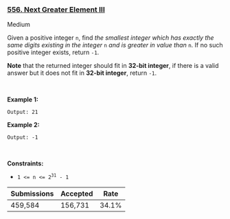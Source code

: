 ### [556. Next Greater Element III](https://leetcode.com/problems/next-greater-element-iii/description/)

Medium

Given a positive integer `` n ``, find _the smallest integer which has exactly the same digits existing in the integer_ `` n `` _and is greater in value than_ `` n ``. If no such positive integer exists, return `` -1 ``.

__Note__ that the returned integer should fit in __32-bit integer__, if there is a valid answer but it does not fit in __32-bit integer__, return `` -1 ``.

 

<strong class="example">Example 1:</strong>

```Input: n = 12
Output: 21
```

<strong class="example">Example 2:</strong>

```Input: n = 21
Output: -1
```

 

__Constraints:__

*   <code>1 <= n <= 2<sup>31</sup> - 1</code>

| Submissions    | Accepted     | Rate   |
| -------------- | ------------ | ------ |
| 459,584 | 156,731 | 34.1% |